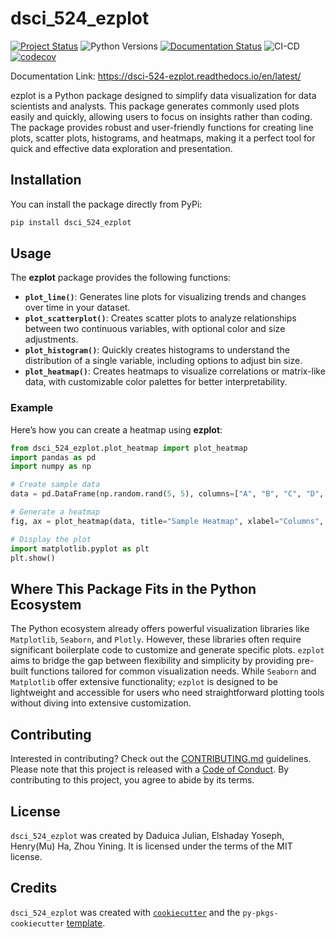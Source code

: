 # dsci_524_ezplot

[![Project Status](https://www.repostatus.org/badges/latest/active.svg)](https://www.repostatus.org/#active)
![Python Versions](https://img.shields.io/pypi/pyversions/dsci_524_ezplot)
[![Documentation Status](https://readthedocs.org/projects/dsci-524-ezplot/badge/?version=latest)](https://dsci-524-ezplot.readthedocs.io/en/latest/?badge=latest)
![CI-CD](https://github.com/UBC-MDS/dsci_524_ezplot/actions/workflows/ci-cd.yml/badge.svg)
[![codecov](https://codecov.io/github/UBC-MDS/dsci_524_ezplot/graph/badge.svg?token=bVVFkdjNRG)](https://codecov.io/github/UBC-MDS/dsci_524_ezplot)

Documentation Link: https://dsci-524-ezplot.readthedocs.io/en/latest/

ezplot is a Python package designed to simplify data visualization for data scientists and analysts. This package generates commonly used plots easily and quickly, allowing users to focus on insights rather than coding. The package provides robust and user-friendly functions for creating line plots, scatter plots, histograms, and heatmaps, making it a perfect tool for quick and effective data exploration and presentation.

## Installation

You can install the package directly from PyPi:

```bash
pip install dsci_524_ezplot
```

## Usage

The **ezplot** package provides the following functions:

- **`plot_line()`**: Generates line plots for visualizing trends and changes over time in your dataset.
- **`plot_scatterplot()`**: Creates scatter plots to analyze relationships between two continuous variables, with optional color and size adjustments.
- **`plot_histogram()`**: Quickly creates histograms to understand the distribution of a single variable, including options to adjust bin size.
- **`plot_heatmap()`**: Creates heatmaps to visualize correlations or matrix-like data, with customizable color palettes for better interpretability.

### Example

Here’s how you can create a heatmap using **ezplot**:

```python
from dsci_524_ezplot.plot_heatmap import plot_heatmap
import pandas as pd
import numpy as np

# Create sample data
data = pd.DataFrame(np.random.rand(5, 5), columns=["A", "B", "C", "D", "E"])

# Generate a heatmap
fig, ax = plot_heatmap(data, title="Sample Heatmap", xlabel="Columns", ylabel="Rows")

# Display the plot
import matplotlib.pyplot as plt
plt.show()
```

## Where This Package Fits in the Python Ecosystem

The Python ecosystem already offers powerful visualization libraries like `Matplotlib`, `Seaborn`, and `Plotly`. However, these libraries often require significant boilerplate code to customize and generate specific plots. `ezplot` aims to bridge the gap between flexibility and simplicity by providing pre-built functions tailored for common visualization needs. While `Seaborn` and `Matplotlib` offer extensive functionality; `ezplot` is designed to be lightweight and accessible for users who need straightforward plotting tools without diving into extensive customization.

## Contributing

Interested in contributing? Check out the [CONTRIBUTING.md](https://github.com/UBC-MDS/dsci_524_ezplot/blob/main/CONTRIBUTING.md) guidelines. Please note that this project is released with a [Code of Conduct](https://github.com/UBC-MDS/dsci_524_ezplot/blob/main/CONDUCT.md). By contributing to this project, you agree to abide by its terms.

## License

`dsci_524_ezplot` was created by Daduica Julian, Elshaday Yoseph, Henry(Mu) Ha, Zhou Yining. It is licensed under the terms of the MIT license.

## Credits

`dsci_524_ezplot` was created with [`cookiecutter`](https://cookiecutter.readthedocs.io/en/latest/) and the `py-pkgs-cookiecutter` [template](https://github.com/py-pkgs/py-pkgs-cookiecutter).